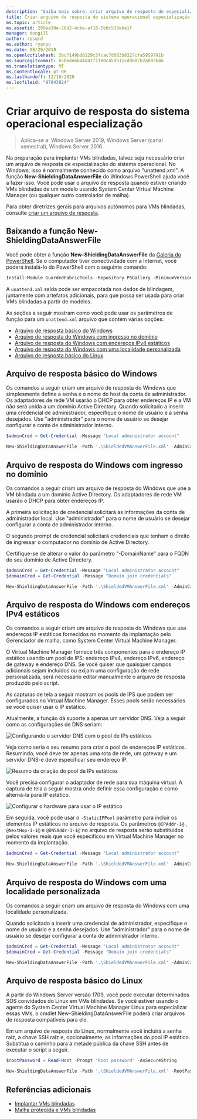 ```yaml
---
description: 'Saiba mais sobre: criar arquivo de resposta de especialização de sistema operacional'
title: Criar arquivo de resposta do sistema operacional especialização
ms.topic: article
ms.assetid: 299aa38e-28d2-4cbe-af16-5b8c533eba1f
manager: dongill
author: rpsqrd
ms.author: ryanpu
ms.date: 08/29/2018
ms.openlocfilehash: 3bc7149bd8129c5fcac7d683b8327cfa5959791b
ms.sourcegitcommit: 65b6de6b44d41f1180c45db11cdd60cb2a093b46
ms.translationtype: MT
ms.contentlocale: pt-BR
ms.lasthandoff: 12/10/2020
ms.locfileid: "97043924"
---
```

# <a name="create-os-specialization-answer-file"></a>Criar arquivo de resposta do sistema operacional especialização

>Aplica-se a: Windows Server 2019, Windows Server (canal semestral), Windows Server 2016

Na preparação para implantar VMs blindadas, talvez seja necessário criar um arquivo de resposta de especialização do sistema operacional. No Windows, isso é normalmente conhecido como arquivo "unattend.xml". A função **New-ShieldingDataAnswerFile** do Windows PowerShell ajuda você a fazer isso. Você pode usar o arquivo de resposta quando estiver criando VMs blindadas de um modelo usando System Center Virtual Machine Manager (ou qualquer outro controlador de malha).

Para obter diretrizes gerais para arquivos autônomos para VMs blindadas, consulte [criar um arquivo de resposta](guarded-fabric-tenant-creates-shielding-data.md#create-an-answer-file).

## <a name="downloading-the-new-shieldingdataanswerfile-function"></a>Baixando a função New-ShieldingDataAnswerFile

Você pode obter a função **New-ShieldingDataAnswerFile** da [Galeria do PowerShell](https://aka.ms/gftools). Se o computador tiver conectividade com a Internet, você poderá instalá-lo do PowerShell com o seguinte comando:

```powershell
Install-Module GuardedFabricTools -Repository PSGallery -MinimumVersion 1.0.0
```

A `unattend.xml` saída pode ser empacotada nos dados de blindagem, juntamente com artefatos adicionais, para que possa ser usada para criar VMs blindadas a partir de modelos.

As seções a seguir mostram como você pode usar os parâmetros de função para um `unattend.xml` arquivo que contém várias opções:

- [Arquivo de resposta básico do Windows](#basic-windows-answer-file)
- [Arquivo de resposta do Windows com ingresso no domínio](#windows-answer-file-with-domain-join)
- [Arquivo de resposta do Windows com endereços IPv4 estáticos](#windows-answer-file-with-static-ipv4-addresses)
- [Arquivo de resposta do Windows com uma localidade personalizada](#windows-answer-file-with-a-custom-locale)
- [Arquivo de resposta básico do Linux](#basic-linux-answer-file)

## <a name="basic-windows-answer-file"></a>Arquivo de resposta básico do Windows

Os comandos a seguir criam um arquivo de resposta do Windows que simplesmente define a senha e o nome do host da conta de administrador.
Os adaptadores de rede VM usarão o DHCP para obter endereços IP e a VM não será unida a um domínio Active Directory.
Quando solicitado a inserir uma credencial de administrador, especifique o nome de usuário e a senha desejados.
Use "administrador" para o nome de usuário se desejar configurar a conta de administrador interno.

```powershell
$adminCred = Get-Credential -Message "Local administrator account"

New-ShieldingDataAnswerFile -Path '.\ShieldedVMAnswerFile.xml' -AdminCredentials $adminCred
```

## <a name="windows-answer-file-with-domain-join"></a>Arquivo de resposta do Windows com ingresso no domínio

Os comandos a seguir criam um arquivo de resposta do Windows que une a VM blindada a um domínio Active Directory.
Os adaptadores de rede VM usarão o DHCP para obter endereços IP.

A primeira solicitação de credencial solicitará as informações da conta de administrador local.
Use "administrador" para o nome de usuário se desejar configurar a conta de administrador interno.

O segundo prompt de credencial solicitará credenciais que tenham o direito de ingressar o computador no domínio de Active Directory.

Certifique-se de alterar o valor do parâmetro "-DomainName" para o FQDN do seu domínio de Active Directory.

```powershell
$adminCred = Get-Credential -Message "Local administrator account"
$domainCred = Get-Credential -Message "Domain join credentials"

New-ShieldingDataAnswerFile -Path '.\ShieldedVMAnswerFile.xml' -AdminCredentials $adminCred -DomainName 'my.contoso.com' -DomainJoinCredentials $domainCred
```
## <a name="windows-answer-file-with-static-ipv4-addresses"></a>Arquivo de resposta do Windows com endereços IPv4 estáticos

Os comandos a seguir criam um arquivo de resposta do Windows que usa endereços IP estáticos fornecidos no momento da implantação pelo Gerenciador de malha, como System Center Virtual Machine Manager.

O Virtual Machine Manager fornece três componentes para o endereço IP estático usando um pool de IPS: endereço IPv4, endereço IPv6, endereço de gateway e endereço DNS. Se você quiser que quaisquer campos adicionais sejam incluídos ou exijam uma configuração de rede personalizada, será necessário editar manualmente o arquivo de resposta produzido pelo script.

As capturas de tela a seguir mostram os pools de IPS que podem ser configurados no Virtual Machine Manager. Esses pools serão necessários se você quiser usar o IP estático.

Atualmente, a função dá suporte a apenas um servidor DNS. Veja a seguir como as configurações de DNS seriam:

![Configurando o servidor DNS com o pool de IPs estáticos](../media/Guarded-Fabric-Shielded-VM/guarded-host-unattend-static-ip-address-pool-dns-settings.png)

Veja como seria o seu resumo para criar o pool de endereços IP estáticos. Resumindo, você deve ter apenas uma rota de rede, um gateway e um servidor DNS-e deve especificar seu endereço IP.

![Resumo da criação do pool de IPs estáticos](../media/Guarded-Fabric-Shielded-VM/guarded-host-unattend-static-ip-address-pool-summary.png)

Você precisa configurar o adaptador de rede para sua máquina virtual. A captura de tela a seguir mostra onde definir essa configuração e como alterná-la para IP estático.

![Configurar o hardware para usar o IP estático](../media/Guarded-Fabric-Shielded-VM/guarded-host-unattend-static-ip-address-pool-network-adapter-settings.png)

Em seguida, você pode usar o  `-StaticIPPool` parâmetro para incluir os elementos IP estáticos no arquivo de resposta. Os parâmetros `@IPAddr-1@` , `@NextHop-1-1@` e `@DNSAddr-1-1@` no arquivo de resposta serão substituídos pelos valores reais que você especificou em Virtual Machine Manager no momento da implantação.

```powershell
$adminCred = Get-Credential -Message "Local administrator account"

New-ShieldingDataAnswerFile -Path '.\ShieldedVMAnswerFile.xml' -AdminCredentials $adminCred -StaticIPPool IPv4Address
```

## <a name="windows-answer-file-with-a-custom-locale"></a>Arquivo de resposta do Windows com uma localidade personalizada

Os comandos a seguir criam um arquivo de resposta do Windows com uma localidade personalizada.

Quando solicitado a inserir uma credencial de administrador, especifique o nome de usuário e a senha desejados.
Use "administrador" para o nome de usuário se desejar configurar a conta de administrador interno.

```powershell
$adminCred = Get-Credential -Message "Local administrator account"
$domainCred = Get-Credential -Message "Domain join credentials"

New-ShieldingDataAnswerFile -Path '.\ShieldedVMAnswerFile.xml' -AdminCredentials $adminCred -Locale es-ES
```

## <a name="basic-linux-answer-file"></a>Arquivo de resposta básico do Linux

A partir do Windows Server versão 1709, você pode executar determinados SOS convidados do Linux em VMs blindadas.
Se você estiver usando o agente do System Center Virtual Machine Manager Linux para especializar essas VMs, o cmdlet New-ShieldingDataAnswerFile poderá criar arquivos de resposta compatíveis para ele.

Em um arquivo de resposta do Linux, normalmente você incluirá a senha raiz, a chave SSH raiz e, opcionalmente, as informações do pool IP estático.
Substitua o caminho para a metade pública da chave SSH antes de executar o script a seguir.

```powershell
$rootPassword = Read-Host -Prompt "Root password" -AsSecureString

New-ShieldingDataAnswerFile -Path '.\ShieldedVMAnswerFile.xml' -RootPassword $rootPassword -RootSshKey '~\.ssh\id_rsa.pub'
```

## <a name="additional-references"></a>Referências adicionais

- [Implantar VMs blindadas](guarded-fabric-configuration-scenarios-for-shielded-vms-overview.md)
- [Malha protegida e VMs blindadas](guarded-fabric-and-shielded-vms-top-node.md)
